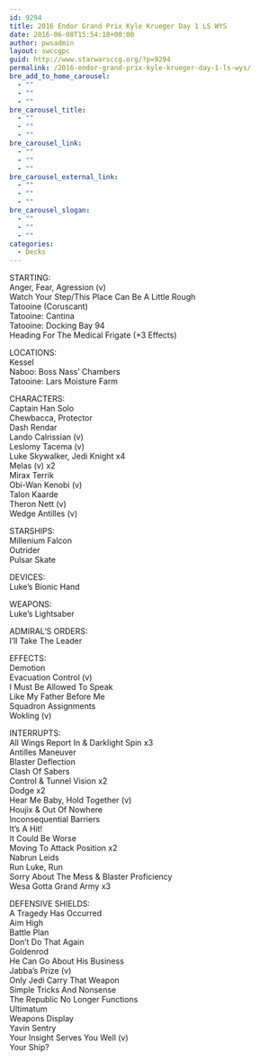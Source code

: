 ```yaml
---
id: 9294
title: 2016 Endor Grand Prix Kyle Krueger Day 1 LS WYS
date: 2016-06-08T15:54:18+00:00
author: pwsadmin
layout: swccgpc
guid: http://www.starwarsccg.org/?p=9294
permalink: /2016-endor-grand-prix-kyle-krueger-day-1-ls-wys/
bre_add_to_home_carousel:
  - ""
  - ""
  - ""
bre_carousel_title:
  - ""
  - ""
  - ""
bre_carousel_link:
  - ""
  - ""
  - ""
bre_carousel_external_link:
  - ""
  - ""
  - ""
bre_carousel_slogan:
  - ""
  - ""
  - ""
categories:
  - Decks
---
```

STARTING:  
Anger, Fear, Agression (v)  
Watch Your Step/This Place Can Be A Little Rough  
Tatooine (Coruscant)  
Tatooine: Cantina  
Tatooine: Docking Bay 94  
Heading For The Medical Frigate (+3 Effects)

LOCATIONS:  
Kessel  
Naboo: Boss Nass&#8217; Chambers  
Tatooine: Lars Moisture Farm

CHARACTERS:  
Captain Han Solo  
Chewbacca, Protector  
Dash Rendar  
Lando Calrissian (v)  
Leslomy Tacema (v)  
Luke Skywalker, Jedi Knight x4  
Melas (v) x2  
Mirax Terrik  
Obi-Wan Kenobi (v)  
Talon Kaarde  
Theron Nett (v)  
Wedge Antilles (v)

STARSHIPS:  
Millenium Falcon  
Outrider  
Pulsar Skate

DEVICES:  
Luke&#8217;s Bionic Hand

WEAPONS:  
Luke&#8217;s Lightsaber

ADMIRAL&#8217;S ORDERS:  
I&#8217;ll Take The Leader

EFFECTS:  
Demotion  
Evacuation Control (v)  
I Must Be Allowed To Speak  
Like My Father Before Me  
Squadron Assignments  
Wokling (v)

INTERRUPTS:  
All Wings Report In & Darklight Spin x3  
Antilles Maneuver  
Blaster Deflection  
Clash Of Sabers  
Control & Tunnel Vision x2  
Dodge x2  
Hear Me Baby, Hold Together (v)  
Houjix & Out Of Nowhere  
Inconsequential Barriers  
It&#8217;s A Hit!  
It Could Be Worse  
Moving To Attack Position x2  
Nabrun Leids  
Run Luke, Run  
Sorry About The Mess & Blaster Proficiency  
Wesa Gotta Grand Army x3

DEFENSIVE SHIELDS:  
A Tragedy Has Occurred  
Aim High  
Battle Plan  
Don&#8217;t Do That Again  
Goldenrod  
He Can Go About His Business  
Jabba&#8217;s Prize (v)  
Only Jedi Carry That Weapon  
Simple Tricks And Nonsense  
The Republic No Longer Functions  
Ultimatum  
Weapons Display  
Yavin Sentry  
Your Insight Serves You Well (v)  
Your Ship?